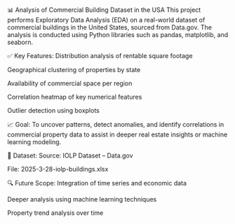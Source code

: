📊 Analysis of Commercial Building Dataset in the USA
This project performs Exploratory Data Analysis (EDA) on a real-world dataset of commercial buildings in the United States, sourced from Data.gov. The analysis is conducted using Python libraries such as pandas, matplotlib, and seaborn.

✅ Key Features:
Distribution analysis of rentable square footage

Geographical clustering of properties by state

Availability of commercial space per region

Correlation heatmap of key numerical features

Outlier detection using boxplots

📈 Goal:
To uncover patterns, detect anomalies, and identify correlations in commercial property data to assist in deeper real estate insights or machine learning modeling.

📂 Dataset:
Source: IOLP Dataset – Data.gov

File: 2025-3-28-iolp-buildings.xlsx

🔍 Future Scope:
Integration of time series and economic data

Deeper analysis using machine learning techniques

Property trend analysis over time
